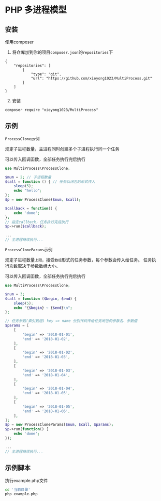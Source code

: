 # PHP 多进程模型

## 安装
使用composer

1. 将仓库加到你的项目`composer.json`的`repositories`下
```
{
    "repositories": [
        {
            "type": "git",
            "url": "https://github.com/xieyong1023/MultiProcess.git"
        }
    ]
}
```

2. 安装
```
composer require "xieyong1023/MultiProcess"
```

## 示例
`ProcessClone`示例

规定子进程数量，主进程同时创建多个子进程执行同一个任务

可以传入回调函数，全部任务执行完后执行

```php
use MultiProcess\ProcessClone;

$mum = 2; // 子进程数量
$call = function () { // 任务以闭包的形式传入
    sleep(5);
    echo "hello";
};
$p = new ProcessClone($num, $call);

$callback = function() {
    echo 'done';
};
// 指定callback，任务执行完后执行
$p->run($callback);

...
// 主进程继续执行...
```

`ProcessCloneParams`示例

规定子进程数量`上限`，接受`数组`形式的任务参数，每个参数会传入给任务。
任务执行次数取决于参数数组大小。

可以传入回调函数，全部任务执行完后执行

```php
use MultiProcess\ProcessClone;

$num = 3;
$call = function ($begin, $end) {
    sleep(5);
    echo "{$begin} ~ {$end}\n";
};

// 任务参数(索引数组) key => name 分别代码传给任务闭包的参数名、参数值
$params = [
    [
        'begin' => '2018-01-01',
        'end' => '2018-01-02',
    ],
    [
        'begin' => '2018-01-02',
        'end' => '2018-01-03',
    ],
    [
        'begin' => '2018-01-03',
        'end' => '2018-01-04',
    ],
    [
        'begin' => '2018-01-04',
        'end' => '2018-01-05',
    ],
    [
        'begin' => '2018-01-05',
        'end' => '2018-01-06',
    ],
];
$p = new ProcessCloneParams($num, $call, $params);
$p->run(function() {
    echo 'done';
});

...
// 主进程继续执行...
```

## 示例脚本
执行example.php文件
```bash
cd '当前目录'
php example.php
```

